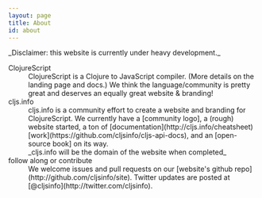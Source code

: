 ```yaml
---
layout: page
title: About
id: about
---
```


 <div class="post-meta">
_Disclaimer: this website is currently under heavy development._
</div>

 <dl>

<dt>ClojureScript</dt> <dd> ClojureScript is a Clojure to JavaScript compiler.
(More details on the landing page and docs.)  We think the language/community
is pretty great and deserves an equally great website & branding!
</dd>

<dt>cljs.info</dt>
<dd>
cljs.info is a community effort to create a website and branding for
ClojureScript. We currently have a [community logo], a (rough) website started,
a ton of
[documentation](http://cljs.info/cheatsheet)
[work](https://github.com/cljsinfo/cljs-api-docs),
and an [open-source book] on its way.
 <div class="post-meta">_cljs.info will be the domain of the website when completed_</div>
</dd>

<dt>follow along or contribute</dt>
<dd>
We welcome issues and pull requests on our [website's github repo](http://github.com/cljsinfo/site).
Twitter updates are posted at [@cljsinfo](http://twitter.com/cljsinfo).
</dd>

</dl>

[community logo]:https://github.com/cljsinfo/logo.cljs
[open-source book]:https://leanpub.com/clojurescript-unraveled
